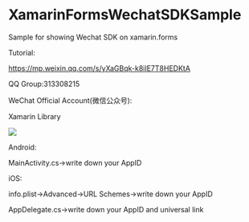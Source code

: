 # XamarinFormsWechatSDKSample
Sample for showing Wechat SDK on xamarin.forms

Tutorial:

https://mp.weixin.qq.com/s/yXaGBqk-k8iIE7T8HEDKtA


QQ Group:313308215

WeChat Official Account(微信公众号):

Xamarin Library


<img src="https://raw.githubusercontent.com/jingliancui/XamarinFormsWechatSDKSample/master/Images/wechatqrcode.jpg"/>

Android:

MainActivity.cs→write down your AppID


iOS:

info.plist→Advanced→URL Schemes→write down your AppID

AppDelegate.cs→write down your AppID and universal link
